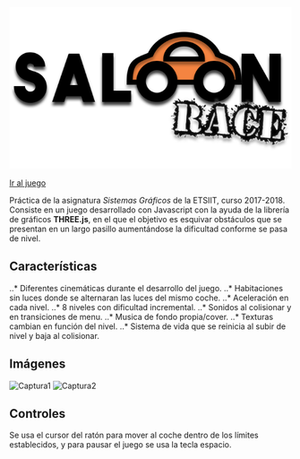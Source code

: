 ![Saloon Race Logo](grua/imgs/logo_color.png)

[Ir al juego](https://www.jaimefrias.es/saloon-race)

Práctica de la asignatura *Sistemas Gráficos* de la ETSIIT, curso 2017-2018. Consiste en un juego desarrollado con Javascript con la ayuda de la librería de gráficos **THREE.js**, en el que el objetivo es esquivar obstáculos que se presentan en un largo pasillo aumentándose la dificultad conforme se pasa de nivel.

## Características
 ..* Diferentes cinemáticas durante el desarrollo del juego.
 ..* Habitaciones sin luces donde se alternaran las luces del mismo coche.
 ..* Aceleración en cada nivel.
 ..* 8 niveles con dificultad incremental.
 ..* Sonidos al colisionar y en transiciones de menu.
 ..* Musica de fondo propia/cover.
 ..* Texturas cambian en función del nivel.
 ..* Sistema de vida que se reinicia al subir de nivel y baja al colisionar.


## Imágenes
![Captura1](https://www.jaimefrias.es/assets/img/sr_1.png)
![Captura2](https://www.jaimefrias.es/assets/img/sr_2.png)

## Controles
Se usa el cursor del ratón para mover al coche dentro de los límites establecidos, y para pausar el juego se usa la tecla espacio.

